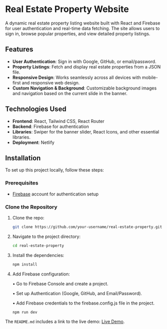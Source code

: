 # Real Estate Property Website

A dynamic real estate property listing website built with React and Firebase for user authentication and real-time data fetching. The site allows users to sign in, browse popular properties, and view detailed property listings.

## Features

- **User Authentication**: Sign in with Google, GitHub, or email/password.
- **Property Listings**: Fetch and display real estate properties from a JSON file.
- **Responsive Design**: Works seamlessly across all devices with mobile-first and responsive web design.
- **Custom Navigation & Background**: Customizable background images and navigation based on the current slide in the banner.

## Technologies Used

- **Frontend**: React, Tailwind CSS, React Router
- **Backend**: Firebase for authentication
- **Libraries**: Swiper for the banner slider, React Icons, and other essential libraries.
- **Deployment**: Netlify

## Installation

To set up this project locally, follow these steps:

### Prerequisites

- [Firebase](https://firebase.google.com/) account for authentication setup

### Clone the Repository

1. Clone the repo:

   ```bash
   git clone https://github.com/your-username/real-estate-property.git

2. Navigate to the project directory:

   ```bash
   cd real-estate-property

3. Install the dependencies:

   ```bash
   npm install
4.	Add Firebase configuration:

	•	Go to Firebase Console and create a project.
    
	•	Set up Authentication (Google, GitHub, and Email/Password).

	•	Add Firebase credentials to the firebase.config.js file in the project.
    ```bash
    npm run dev


The `README.md` includes a link to the live demo: [Live Demo](https://real-state-df9c3.web.app/).